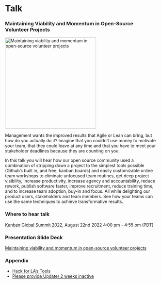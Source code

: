 # Talk

### Maintaining Viability and Momentum in Open-Source Volunteer Projects
<p><img src="https://user-images.githubusercontent.com/37763229/185417756-f6abfaf2-268f-4a41-bc13-554392ee8775.png" width=300px alt="Maintaining viability and momentum in open-source volunteer projects">
<p>Management wants the improved results that Agile or Lean can bring, but how do you actually do it? Imagine that you couldn’t use money to motivate your team, that they could leave at any time and that you have to meet your stakeholder deadlines because they are counting on you.

<p>In this talk you will hear how our open source community used a combination of stripping down a project to the simplest tools possible (Github’s built in, and free, kanban boards) and easily customizable online team workshops to eliminate unfocused team routines, get deep project visibility, increase productivity, increase agency and accountability, reduce rework, publish software faster, improve recruitment, reduce training time, and to increase team adoption, buy-in and focus. All while delighting our product users, stakeholders and team members.
See how your teams can use the same techniques to achieve transformative results.

### Where to hear talk 
[Kanban Global Summit 2022](https://register.kanbanevents.com/event/52b366e6-e669-4ebc-9da2-52f4fa47c8ba/summary), August 22nd 2022 4:00 pm - 4:55 pm (PDT)

### Presentation Slide Deck
[Maintaining viability and momentum in open-source volunteer projects](https://docs.google.com/presentation/d/1kwwOa9ByVP9BCRao6sf7QRXZBPrTbjyiKDsTY52mjfw/edit#slide=id.p)

### Appendix
- [Hack for LA’s Tools]()
- [Please provide Update/ 2 weeks inactive](https://github.com/ExperimentsInHonesty/bonnie-talks/blob/main/resources/please-provide-update.md)
  
  

